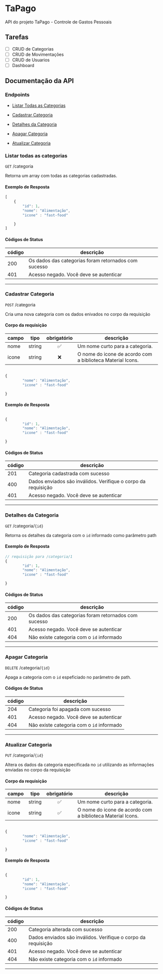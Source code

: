 # TaPago
API do projeto TaPago - Controle de Gastos Pessoais

## Tarefas

- [ ] CRUD de Categorias
- [ ] CRUD de Movimentações
- [ ] CRUD de Usuarios
- [ ] Dashboard

## Documentação da API

### Endpoints
- [Listar Todas as Categorias](#listar-todas-as-categorias)

- [Cadastrar Categoria](#cadastrar-categoria)
- [Detalhes da Categoria](#detalhes-da-categoria)
- [Apagar Categoria](#apagar-categoria)
- [Atualizar Categoria](#atualizar-categoria)

### Listar todas as categorias

`GET` /categoria

Retorna um array com todas as categorias cadastradas.

#### Exemplo de Resposta

```js
[
    {
        "id": 1,
        "nome": "Alimentação",
        "icone" : "fast-food"

    }
]
```

#### Códigos de Status

|código|descrição|
|------|---------|
|200|Os dados das categorias foram retornados com sucesso
|401|Acesso negado. Você deve se autenticar

---

### Cadastrar Categoria

`POST` /categoria

Cria uma nova categoria com os dados enivados no corpo da requisição

#### Corpo da requisição

|campo|tipo|obrigatório|descrição|
|-----|----|:----------:|------|
|nome|string|✅| Um nome curto para a categoria.
|icone|string|❌|O nome do icone de acordo com a biblioteca Material Icons.

```js

{
        "nome": "Alimentação",
        "icone" : "fast-food"

}

```


#### Exemplo de Resposta

```js

{
        "id": 1,
        "nome": "Alimentação",
        "icone" : "fast-food"

}

```

#### Códigos de Status

|código|descrição|
|------|---------|
|201|Categoria cadastrada com sucesso
|400|Dados enviados são inválidos. Verifique o corpo da requisição
|401|Acesso negado. Você deve se autenticar

---

### Detalhes da Categoria

`GET` /categoria/`{id}`

Retorna os detalhes da categoria com o `id` informado como parâmetro path

#### Exemplo de Resposta

```js
// requisição para /categoria/1
{
        "id": 1,
        "nome": "Alimentação",
        "icone" : "fast-food"

}

```

#### Códigos de Status

|código|descrição|
|------|---------|
|200|Os dados das categorias foram retornados com sucesso
|401|Acesso negado. Você deve se autenticar
|404|Não existe categoria com o `id` informado

---

### Apagar Categoria

`DELETE` /categoria/`{id}`

Apaga a categoria com o `id` espeficiado no parâmetro de path.

#### Códigos de Status

|código|descrição|
|------|---------|
|204|Categoria foi apagada com sucesso
|401|Acesso negado. Você deve se autenticar
|404|Não existe categoria com o `id` informado

---

### Atualizar Categoria

`PUT` /categoria/`{id}`

Altera os dados da categoria especificada no `id` utilizando as informações enviadas no corpo da requisição

#### Corpo da requisição

|campo|tipo|obrigatório|descrição|
|-----|----|:----------:|------|
|nome|string|✅| Um nome curto para a categoria.
|icone|string|✅|O nome do icone de acordo com a biblioteca Material Icons.

```js

{
        "nome": "Alimentação",
        "icone" : "fast-food"

}

```
#### Exemplo de Resposta

```js

{
        "id": 1,
        "nome": "Alimentação",
        "icone" : "fast-food"

}

```

#### Códigos de Status

|código|descrição|
|------|---------|
|200|Categoria alterada com sucesso
|400|Dados enviados são inválidos. Verifique o corpo da requisição
|401|Acesso negado. Você deve se autenticar
|404|Não existe categoria com o `id` informado

---
